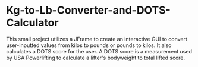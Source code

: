 # Kg-to-Lb-Converter-and-DOTS-Calculator
This small project utilizes a JFrame to create an interactive GUI to convert user-inputted values from kilos to pounds or pounds to kilos. It also calculates a DOTS score for the user. A DOTS score is a measurement used by USA Powerlifting to calculate a lifter's bodyweight to total lifted score.
